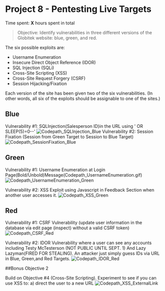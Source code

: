 # Project 8 - Pentesting Live Targets

Time spent: **X** hours spent in total

> Objective: Identify vulnerabilities in three different versions of the Globitek website: blue, green, and red.

The six possible exploits are:
* Username Enumeration
* Insecure Direct Object Reference (IDOR)
* SQL Injection (SQLi)
* Cross-Site Scripting (XSS)
* Cross-Site Request Forgery (CSRF)
* Session Hijacking/Fixation

Each version of the site has been given two of the six vulnerabilities. (In other words, all six of the exploits should be assignable to one of the sites.)

## Blue

Vulnerability #1: SQLInjection(Salesperson ID)in the URL using ' OR SLEEP(5)=0--'
![Codepath_SQLInjection_Blue](https://user-images.githubusercontent.com/42657573/57168811-6193d880-6db8-11e9-9089-aa09339a0b01.gif)
Vulnerability #2: Session Fixation (Session from Green Target to Session to Blue Target)
![Codepath_SessionFixation_Blue](https://user-images.githubusercontent.com/42657573/57168835-7c664d00-6db8-11e9-9840-f950ffa013cc.gif)

## Green

Vulnerability #1: Username Enumeration at Login Page(Bold/Unbold)Message(Codepath_UsernameEnumeration.gif)
![Codepath_UsernameEnumeration_Green](https://user-images.githubusercontent.com/42657573/57168848-90aa4a00-6db8-11e9-9dfc-f21b7c70ac0c.gif)

Vulnerability #2: XSS Exploit using Javascript in Feedback Section when another user accesses it.
![Codepath_XSS_Green](https://user-images.githubusercontent.com/42657573/57168882-afa8dc00-6db8-11e9-988d-8437def399f8.gif)

## Red

Vulnerability #1: CSRF Vulnerability (update user information in the database via edit page (inspect) without a valid CSRF token)
![Codepath_CSRF_Red](https://user-images.githubusercontent.com/42657573/57168914-d535e580-6db8-11e9-9b2d-29addc17523d.gif)

Vulnerability #2: IDOR Vulnerability where a user can see any accounts including Testy McTesterson (NOT PUBLIC UNTIL SEPT. 1)
And Lazy Lazyman(FIRED FOR STEALING). An attacker just simply guess IDs via URL in Blue, Green,and Red Targets.
![Codepath_IDOR_Red](https://user-images.githubusercontent.com/42657573/57168927-ec74d300-6db8-11e9-8206-52699d8eee92.gif)

##Bonus Objective 2

Build on Objective #4 (Cross-Site Scripting). Experiment to see if you can use XSS to: a) direct the user to a new URL
![Codepath_XSS_ExternalLink](https://user-images.githubusercontent.com/42657573/57169028-568d7800-6db9-11e9-877f-ce4046936722.gif)
